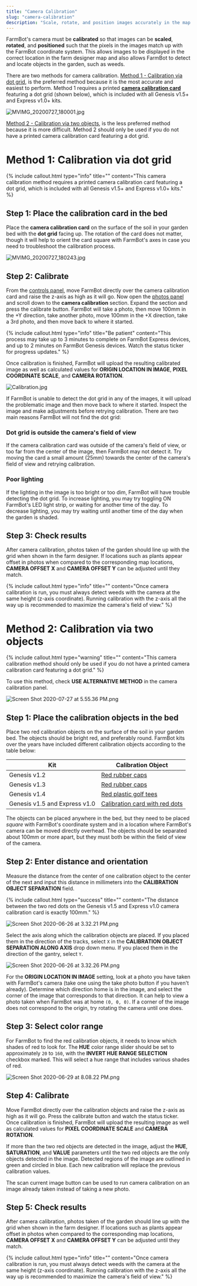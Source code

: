 ```yaml
---
title: "Camera Calibration"
slug: "camera-calibration"
description: "Scale, rotate, and position images accurately in the map :camera:"
---
```


FarmBot's camera must be **calibrated** so that images can be **scaled**, **rotated**, and **positioned** such that the pixels in the images match up with the FarmBot coordinate system. This allows images to be displayed in the correct location in the farm designer map and also allows FarmBot to detect and locate objects in the garden, such as weeds.

There are two methods for camera calibration. [Method 1 - Calibration via dot grid](#method-1-calibration-via-dot-grid), is the preferred method because it is the most accurate and easiest to perform. Method 1 requires a printed **[camera calibration card](https://farm.bot/products/camera-calibration-card)** featuring a dot grid (shown below), which is included with all Genesis v1.5+ and Express v1.0+ kits.

![MVIMG_20200727_180001.jpg](_images/MVIMG_20200727_180001.jpg)

[Method 2 - Calibration via two objects](#method-2-calibration-via-two-objects), is the less preferred method because it is more difficult. Method 2 should only be used if you do not have a printed camera calibration card featuring a dot grid.

# Method 1: Calibration via dot grid

{%
include callout.html
type="info"
title=""
content="This camera calibration method requires a printed camera calibration card featuring a dot grid, which is included with all Genesis v1.5+ and Express v1.0+ kits."
%}

## Step 1: Place the calibration card in the bed
Place the **camera calibration card** on the surface of the soil in your garden bed with the **dot grid** facing up. The rotation of the card does not matter, though it will help to orient the card square with FarmBot's axes in case you need to troubleshoot the calibration process.

![MVIMG_20200727_180243.jpg](_images/MVIMG_20200727_180243.jpg)

## Step 2: Calibrate
From the [controls panel](../controls/move.md), move FarmBot directly over the camera calibration card and raise the z-axis as high as it will go. Now open the [photos panel](https://my.farm.bot/app/designer/photos) and scroll down to the **camera calibration** section. Expand the section and press the <span class="fb-button fb-green">calibrate</span> button. FarmBot will take a photo, then move 100mm in the +Y direction, take another photo, move 100mm in the +X direction, take a 3rd photo, and then move back to where it started.

{%
include callout.html
type="info"
title="Be patient"
content="This process may take up to 3 minutes to complete on FarmBot Express devices, and up to 2 minutes on FarmBot Genesis devices. Watch the status ticker for progress updates."
%}

Once calibration is finished, FarmBot will upload the resulting calibrated image as well as calculated values for **ORIGIN LOCATION IN IMAGE**, **PIXEL COORDINATE SCALE**, and **CAMERA ROTATION**.

![Calibration.jpg](_images/Calibration.jpg)

If FarmBot is unable to detect the dot grid in any of the images, it will upload the problematic image and then move back to where it started. Inspect the image and make adjustments before retrying calibration. There are two main reasons FarmBot will not find the dot grid:

### Dot grid is outside the camera's field of view
If the camera calibration card was outside of the camera's field of view, or too far from the center of the image, then FarmBot may not detect it. Try moving the card a small amount (25mm) towards the center of the camera's field of view and retrying calibration.

### Poor lighting
If the lighting in the image is too bright or too dim, FarmBot will have trouble detecting the dot grid. To increase lighting, you may try toggling <span class="fb-peripheral-on">ON</span> FarmBot's LED light strip, or waiting for another time of the day. To decrease lighting, you may try waiting until another time of the day when the garden is shaded.

## Step 3: Check results
After camera calibration, photos taken of the garden should line up with the grid when shown in the farm designer. If locations such as plants appear offset in photos when compared to the corresponding map locations, **CAMERA OFFSET X** and **CAMERA OFFSET Y** can be adjusted until they match.

{%
include callout.html
type="info"
title=""
content="Once camera calibration is run, you must always detect weeds with the camera at the same height (z-axis coordinate). Running calibration with the z-axis all the way up is recommended to maximize the camera's field of view."
%}

# Method 2: Calibration via two objects

{%
include callout.html
type="warning"
title=""
content="This camera calibration method should only be used if you do not have a printed camera calibration card featuring a dot grid."
%}

To use this method, check **USE ALTERNATIVE METHOD** in the camera calibration panel.

![Screen Shot 2020-07-27 at 5.55.36 PM.png](_images/Screen_Shot_2020-07-27_at_5.55.36_PM.png)

## Step 1: Place the calibration objects in the bed
Place two red calibration objects on the surface of the soil in your garden bed. The objects should be bright red, and preferably round. FarmBot kits over the years have included different calibration objects according to the table below:

|Kit                           |Calibration Object            |
|------------------------------|------------------------------|
|Genesis v1.2                  |[Red rubber caps](https://genesis.farm.bot/v1.2/Extras/bom/miscellaneous#red-markers)
|Genesis v1.3                  |[Red rubber caps](https://genesis.farm.bot/v1.3/Extras/bom/miscellaneous#red-markers)
|Genesis v1.4                  |[Red plastic golf tees](https://genesis.farm.bot/v1.4/Extras/bom/miscellaneous#red-markers)
|Genesis v1.5 and Express v1.0 |[Calibration card with red dots](https://genesis.farm.bot/v1.5/Extras/bom/electronics-and-wiring#camera-calibration-card)

The objects can be placed anywhere in the bed, but they need to be placed *square* with FarmBot's coordinate system and in a location where FarmBot's camera can be moved directly overhead. The objects should be separated about 100mm or more apart, but they must both be within the field of view of the camera.

## Step 2: Enter distance and orientation
Measure the distance from the center of one calibration object to the center of the next and input this distance in millimeters into the **CALIBRATION OBJECT SEPARATION** field.

{%
include callout.html
type="success"
title=""
content="The distance between the two red dots on the Genesis v1.5 and Express v1.0 camera calibration card is exactly 100mm."
%}



![Screen Shot 2020-06-26 at 3.32.21 PM.png](_images/Screen_Shot_2020-06-26_at_3.32.21_PM.png)

Select the axis along which the calibration objects are placed. If you placed them in the direction of the tracks, select `X` in the **CALIBRATION OBJECT SEPARATION ALONG AXIS** drop down menu. If you placed them in the direction of the gantry, select `Y`.

![Screen Shot 2020-06-26 at 3.32.26 PM.png](_images/Screen_Shot_2020-06-26_at_3.32.26_PM.png)

For the **ORIGIN LOCATION IN IMAGE** setting, look at a photo you have taken with FarmBot's camera (take one using the <span class="fb-button fb-green">take photo</span> button if you haven't already). Determine which direction home is in the image, and select the corner of the image that corresponds to that direction. It can help to view a photo taken when FarmBot was at home `(0, 0, 0)`. If a corner of the image does not correspond to the origin, try rotating the camera until one does.

## Step 3: Select color range
For FarmBot to find the red calibration objects, it needs to know which shades of red to look for. The **HUE** color range slider should be set to approximately `20` to `160`, with the **INVERT HUE RANGE SELECTION** checkbox marked. This will select a hue range that includes various shades of red.

![Screen Shot 2020-06-29 at 8.08.22 PM.png](_images/Screen_Shot_2020-06-29_at_8.08.22_PM.png)

## Step 4: Calibrate
Move FarmBot directly over the calibration objects and raise the z-axis as high as it will go. Press the <span class="fb-button fb-green">calibrate</span> button and watch the status ticker. Once calibration is finished, FarmBot will upload the resulting image as well as calculated values for **PIXEL COORDINATE SCALE** and **CAMERA ROTATION**.

If more than the two red objects are detected in the image, adjust the **HUE**, **SATURATION**, and **VALUE** parameters until the two red objects are the only objects detected in the image. Detected regions of the image are outlined in green and circled in blue. Each new calibration will replace the previous calibration values.

The <span class="fb-button fb-green">scan current image</span> button can be used to run camera calibration on an image already taken instead of taking a new photo.

## Step 5: Check results
After camera calibration, photos taken of the garden should line up with the grid when shown in the farm designer. If locations such as plants appear offset in photos when compared to the corresponding map locations, **CAMERA OFFSET X** and **CAMERA OFFSET Y** can be adjusted until they match.

{%
include callout.html
type="info"
title=""
content="Once camera calibration is run, you must always detect weeds with the camera at the same height (z-axis coordinate). Running calibration with the z-axis all the way up is recommended to maximize the camera's field of view."
%}

